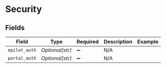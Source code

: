 # Security


## Fields

| Field              | Type               | Required           | Description        | Example            |
| ------------------ | ------------------ | ------------------ | ------------------ | ------------------ |
| `epilot_auth`      | *Optional[str]*    | :heavy_minus_sign: | N/A                |                    |
| `portal_auth`      | *Optional[str]*    | :heavy_minus_sign: | N/A                |                    |